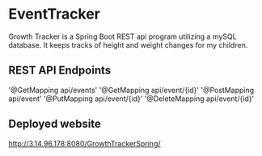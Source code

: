 # EventTracker
  Growth Tracker is a Spring Boot REST api program utilizing a mySQL database. It keeps tracks of height and weight changes for my children.

## REST API Endpoints
'@GetMapping api/events'
'@GetMapping api/event/{id}'
'@PostMapping api/event'
'@PutMapping api/event/{id}'
'@DeleteMapping api/event/{id}'

## Deployed website
http://3.14.96.178:8080/GrowthTrackerSpring/
